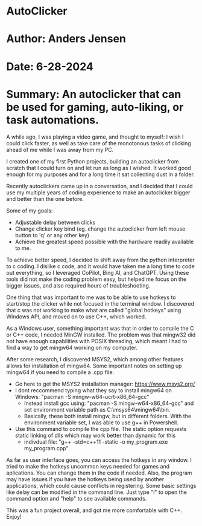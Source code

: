 # AutoClicker
# Author: Anders Jensen
# Date: 6-28-2024
# Summary: An autoclicker that can be used for gaming, auto-liking, or task automations.

A while ago, I was playing a video game, and thought to myself: 
  I wish I could click faster, as well as take care of the monotonous tasks of clicking ahead of me while I was away from my PC. 

I created one of my first Python projects, building an autoclicker from scratch that I could turn on and let run as long as I wished.
It worked good enough for my purposes and for a long time it sat collecting dust in a folder.

Recently autoclickers came up in a conversation, and I decided that I could use my multiple years of coding experience to make an
autoclicker bigger and better than the one before.

Some of my goals:
  - Adjustable delay between clicks
  - Change clicker key bind (eg. change the autoclicker from left mouse button to 'q' or any other key)
  - Achieve the greatest speed possible with the hardware readily available to me.

To achieve better speed, I decided to shift away from the python interpreter to c coding. I dislike c code, and it would have taken me
a long time to code out everything, so I leveraged CoPilot, Bing AI, and ChatGPT. Using these tools did not make the coding problem
easy, but helped me focus on the bigger issues, and also required hours of troubleshooting.

One thing that was important to me was to be able to use hotkeys to start/stop the clicker while not focused in the terminal window.
I discovered that c was not working to make what are called "global hotkeys" using Windows API, and moved on to use C++, which worked.

As a Windows user, something important was that in order to compile the C or C++ code, I needed MinGW installed. The problem was that
mingw32 did not have enough capabilities with POSIX threading, which meant I had to find a way to get mingw64 working on my computer.

After some research, I discovered MSYS2, which among other features allows for installation of mingw64. Some important notes on setting
up mingw64 if you need to compile a .cpp file:

  - Go here to get the MSYS2 installation manager: https://www.msys2.org/
  - I dont reccommend typing what they say to install mingw64 on Windows: "pacman -S mingw-w64-ucrt-x86_64-gcc"
    - Instead install gcc using: "pacman -S mingw-w64-x86_64-gcc" and set environment variable path as C:\msys64\mingw64\bin.
    - Basically, these both install mingw, but in different folders. With the environment variable set, I was able to use g++ in Powershell.
  - Use this command to compile the cpp file. The static option requests static linking of dlls which may work better than dynamic for this
    - indivdual file: "g++ -std=c++11 -static -o my_program.exe my_program.cpp"

As far as user interface goes, you can access the hotkeys in any window. I tried to make the hotkeys uncommon keys needed for games and
aplications. You can change them in the code if needed. Also, the program may have issues if you have the hotkeys being used by another
applications, which could cause conflicts in registering. Some basic settings like delay can be modified in the command line.
Just type "l" to open the command option and "help" to see available commands.

This was a fun project overall, and got me more comfortable with C++. Enjoy!
